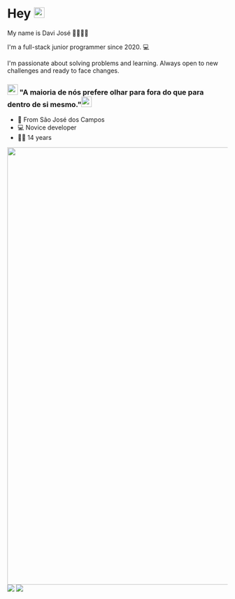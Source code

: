 # Hey <img src="https://github.com/TheDudeThatCode/TheDudeThatCode/blob/master/Assets/Earth.gif" width="24px">

My name is Davi José 🙋🏻🇧🇷

I'm a full-stack junior programmer since 2020. 💻

I'm passionate about solving problems and learning. Always open to new challenges and ready to face changes.

### <img src="https://github.com/TheDudeThatCode/TheDudeThatCode/blob/master/Assets/Earth.gif" width="24px"> "A maioria de nós prefere olhar para fora do que para dentro de si mesmo."<img src="https://github.com/TheDudeThatCode/TheDudeThatCode/blob/master/Assets/Medal.gif" width="24px">

- 📍 From São José dos Campos
- 💻 Novice developer
- 💁🏽 14 years
<img src="https://github.com/TheDudeThatCode/TheDudeThatCode/blob/master/Assets/Mario_Gameplay.gif" width="1000px">
<img src="https://github-readme-stats.vercel.app/api/?username=BielMaxBR&theme=nightowl&hide_title=true">

<img src="https://github-readme-stats.vercel.app/api/top-langs/?username=BielMaxBR&langs_count=5&theme=nightowl&hide=css">



